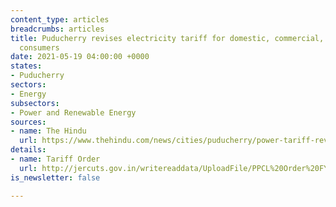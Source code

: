 ```yaml
---
content_type: articles
breadcrumbs: articles
title: Puducherry revises electricity tariff for domestic, commercial, and industrial
  consumers
date: 2021-05-19 04:00:00 +0000
states:
- Puducherry
sectors:
- Energy
subsectors:
- Power and Renewable Energy
sources:
- name: The Hindu
  url: https://www.thehindu.com/news/cities/puducherry/power-tariff-revised-for-domestic-and-industrial-consumers-in-puducherry/article34536630.ece
details:
- name: Tariff Order
  url: http://jercuts.gov.in/writereaddata/UploadFile/PPCL%20Order%20FY%2021-22_1522.pdf
is_newsletter: false

---
```

